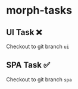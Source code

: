 # morph-tasks

## UI Task :x:

Checkout to git branch `ui`

## SPA Task :white_check_mark:

Checkout to git branch `spa`